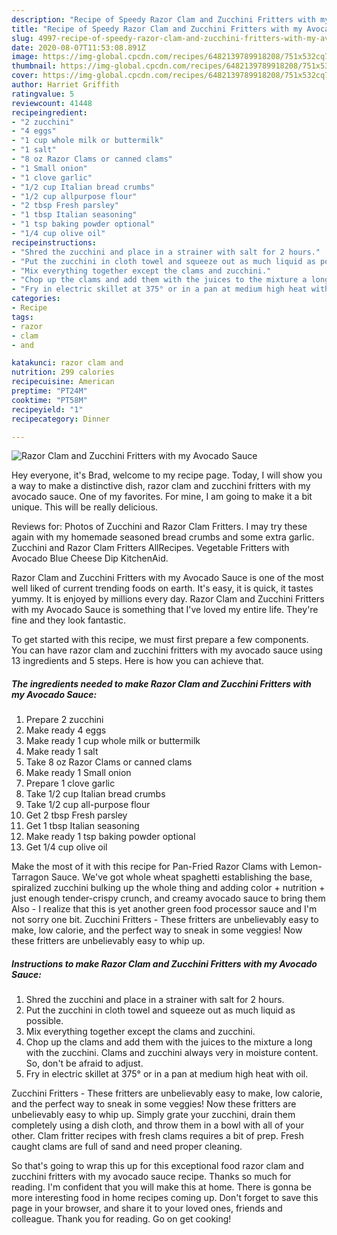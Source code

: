 ```yaml
---
description: "Recipe of Speedy Razor Clam and Zucchini Fritters with my Avocado Sauce"
title: "Recipe of Speedy Razor Clam and Zucchini Fritters with my Avocado Sauce"
slug: 4997-recipe-of-speedy-razor-clam-and-zucchini-fritters-with-my-avocado-sauce
date: 2020-08-07T11:53:08.891Z
image: https://img-global.cpcdn.com/recipes/6482139789918208/751x532cq70/razor-clam-and-zucchini-fritters-with-my-avocado-sauce-recipe-main-photo.jpg
thumbnail: https://img-global.cpcdn.com/recipes/6482139789918208/751x532cq70/razor-clam-and-zucchini-fritters-with-my-avocado-sauce-recipe-main-photo.jpg
cover: https://img-global.cpcdn.com/recipes/6482139789918208/751x532cq70/razor-clam-and-zucchini-fritters-with-my-avocado-sauce-recipe-main-photo.jpg
author: Harriet Griffith
ratingvalue: 5
reviewcount: 41448
recipeingredient:
- "2 zucchini"
- "4 eggs"
- "1 cup whole milk or buttermilk"
- "1 salt"
- "8 oz Razor Clams or canned clams"
- "1 Small onion"
- "1 clove garlic"
- "1/2 cup Italian bread crumbs"
- "1/2 cup allpurpose flour"
- "2 tbsp Fresh parsley"
- "1 tbsp Italian seasoning"
- "1 tsp baking powder optional"
- "1/4 cup olive oil"
recipeinstructions:
- "Shred the zucchini and place in a strainer with salt for 2 hours."
- "Put the zucchini in cloth towel and squeeze out as much liquid as possible."
- "Mix everything together except the clams and zucchini."
- "Chop up the clams and add them with the juices to the mixture a long with the zucchini. Clams and zucchini always very in moisture content. So, don&#39;t be afraid to adjust."
- "Fry in electric skillet at 375° or in a pan at medium high heat with oil."
categories:
- Recipe
tags:
- razor
- clam
- and

katakunci: razor clam and 
nutrition: 299 calories
recipecuisine: American
preptime: "PT24M"
cooktime: "PT58M"
recipeyield: "1"
recipecategory: Dinner

---
```



![Razor Clam and Zucchini Fritters with my Avocado Sauce](https://img-global.cpcdn.com/recipes/6482139789918208/751x532cq70/razor-clam-and-zucchini-fritters-with-my-avocado-sauce-recipe-main-photo.jpg)

Hey everyone, it's Brad, welcome to my recipe page. Today, I will show you a way to make a distinctive dish, razor clam and zucchini fritters with my avocado sauce. One of my favorites. For mine, I am going to make it a bit unique. This will be really delicious.

Reviews for: Photos of Zucchini and Razor Clam Fritters. I may try these again with my homemade seasoned bread crumbs and some extra garlic. Zucchini and Razor Clam Fritters AllRecipes. Vegetable Fritters with Avocado Blue Cheese Dip KitchenAid.

Razor Clam and Zucchini Fritters with my Avocado Sauce is one of the most well liked of current trending foods on earth. It's easy, it is quick, it tastes yummy. It is enjoyed by millions every day. Razor Clam and Zucchini Fritters with my Avocado Sauce is something that I've loved my entire life. They're fine and they look fantastic.


To get started with this recipe, we must first prepare a few components. You can have razor clam and zucchini fritters with my avocado sauce using 13 ingredients and 5 steps. Here is how you can achieve that.

<!--inarticleads1-->

##### The ingredients needed to make Razor Clam and Zucchini Fritters with my Avocado Sauce:

1. Prepare 2 zucchini
1. Make ready 4 eggs
1. Make ready 1 cup whole milk or buttermilk
1. Make ready 1 salt
1. Take 8 oz Razor Clams or canned clams
1. Make ready 1 Small onion
1. Prepare 1 clove garlic
1. Take 1/2 cup Italian bread crumbs
1. Take 1/2 cup all-purpose flour
1. Get 2 tbsp Fresh parsley
1. Get 1 tbsp Italian seasoning
1. Make ready 1 tsp baking powder optional
1. Get 1/4 cup olive oil


Make the most of it with this recipe for Pan-Fried Razor Clams with Lemon-Tarragon Sauce. We&#39;ve got whole wheat spaghetti establishing the base, spiralized zucchini bulking up the whole thing and adding color + nutrition + just enough tender-crispy crunch, and creamy avocado sauce to bring them Also - I realize that this is yet another green food processor sauce and I&#39;m not sorry one bit. Zucchini Fritters - These fritters are unbelievably easy to make, low calorie, and the perfect way to sneak in some veggies! Now these fritters are unbelievably easy to whip up. 

<!--inarticleads2-->

##### Instructions to make Razor Clam and Zucchini Fritters with my Avocado Sauce:

1. Shred the zucchini and place in a strainer with salt for 2 hours.
1. Put the zucchini in cloth towel and squeeze out as much liquid as possible.
1. Mix everything together except the clams and zucchini.
1. Chop up the clams and add them with the juices to the mixture a long with the zucchini. Clams and zucchini always very in moisture content. So, don&#39;t be afraid to adjust.
1. Fry in electric skillet at 375° or in a pan at medium high heat with oil.


Zucchini Fritters - These fritters are unbelievably easy to make, low calorie, and the perfect way to sneak in some veggies! Now these fritters are unbelievably easy to whip up. Simply grate your zucchini, drain them completely using a dish cloth, and throw them in a bowl with all of your other. Clam fritter recipes with fresh clams requires a bit of prep. Fresh caught clams are full of sand and need proper cleaning. 

So that's going to wrap this up for this exceptional food razor clam and zucchini fritters with my avocado sauce recipe. Thanks so much for reading. I'm confident that you will make this at home. There is gonna be more interesting food in home recipes coming up. Don't forget to save this page in your browser, and share it to your loved ones, friends and colleague. Thank you for reading. Go on get cooking!
